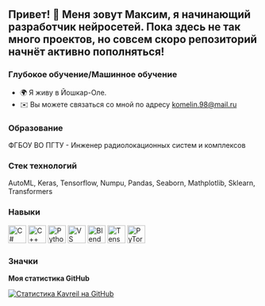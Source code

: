 ## Привет! 👋 Меня зовут Максим, я начинающий разработчик нейросетей. Пока здесь не так много проектов, но совсем скоро репозиторий начнёт активно пополняться!
### Глубокое обучение/Машинное обучение
* 🌍 Я живу в Йошкар-Оле. 
* ✉️ Вы можете связаться со мной по адресу [komelin.98@mail.ru](mailto:komelin.98@mail.ru)[](mailto:komelin.98@mail.ru)

### Образование
ФГБОУ ВО ПГТУ - Инженер радиолокационных систем и комплексов
### Стек технологий
AutoML, Keras, Tensorflow, Numpu, Pandas, Seaborn, Mathplotlib, Sklearn, Transformers
### Навыки

<p align="left">
<a href="https://docs.microsoft.com/en-us/dotnet/csharp/" target="_blank" rel="noreferrer"><img src="https://raw.githubusercontent.com/danielcranney/readme-generator/main/public/icons/skills/csharp-colored.svg" width="36" height="36" alt="C#" /></a> <a href="https://docs.microsoft.com/en-us/cpp/?view=msvc-170" target="_blank" rel="noreferrer"><img src="https://raw.githubusercontent.com/danielcranney/readme-generator/main/public/icons/skills/cplusplus-colored.svg" width="36" высота="36" alt="C++" /></a> <a href="https://www.python.org/" target="_blank" rel="noreferrer"><img src="https://raw.githubusercontent.com/danielcranney/readme-generator/main/public/icons/skills/python-colored.svg" width="36" height="36" alt="Python" /></a> <a href="https://code.visualstudio.com/" target="_blank" rel="noreferrer"><img src="https://raw.githubusercontent.com/danielcranney/readme-generator/main/public/icons/skills/visualstudiocode.svg" width="36" height="36" alt="VS Code" /></a> <a href="https://www.blender.org/" target="_blank" rel="noreferrer"><img src="https://raw.githubusercontent.com/danielcranney/readme-generator/main/public/icons/skills/blender-colored.svg" width="36" height="36" alt="Blender" /></a> <a href="https://www.tensorflow.org/" target="_blank" rel="noreferrer"><img src="https://raw.githubusercontent.com/danielcranney/readme-generator/main/public/icons/skills/tensorflow-colored.svg" width="36" height="36" alt="TensorFlow" /></a> <a href="https://pytorch.org/" target="_blank" rel="noreferrer"><img src="https://raw.githubusercontent.com/danielcranney/readme-generator/main/public/icons/skills/pytorch-colored.svg" width="36" height="36" alt="PyTorch" /></a>
</p>

### Значки

<b>Моя статистика GitHub</b>

<a href="http://www.github.com/Kavreil"><img src="https://github-readme-stats.vercel.app/api?username=Kavreil&show_icons=true&hide=&count_private=true&title_color=0891b2&text_color=facc15&icon_color=ef4444&bg_color=1c1917&hide_border=true&show_icons=true" alt="Статистика Kavreil на GitHub" /></a>
